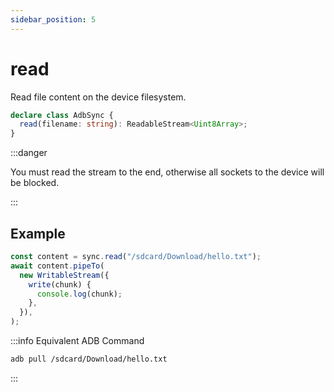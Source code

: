 ```yaml
---
sidebar_position: 5
---
```


# read

Read file content on the device filesystem.

```ts
declare class AdbSync {
  read(filename: string): ReadableStream<Uint8Array>;
}
```

:::danger

You must read the stream to the end, otherwise all sockets to the device will be blocked.

:::

## Example

```ts transpile
const content = sync.read("/sdcard/Download/hello.txt");
await content.pipeTo(
  new WritableStream({
    write(chunk) {
      console.log(chunk);
    },
  }),
);
```

:::info Equivalent ADB Command

```sh
adb pull /sdcard/Download/hello.txt
```

:::
